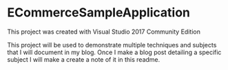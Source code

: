 # ECommerceSampleApplication
This project was created with Visual Studio 2017 Community Edition

This project will be used to demonstrate multiple techniques and subjects that I will document in my blog.
Once I make a blog post detailing a specific subject I will make a create a note of it in this readme.